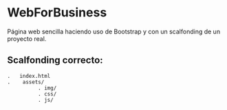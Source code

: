 # WebForBusiness

Página web sencilla haciendo uso de Bootstrap y con un scalfonding de un proyecto real.

## Scalfonding correcto:

	.   index.html
	.    assets/
	          . img/
	          . css/
	          . js/
